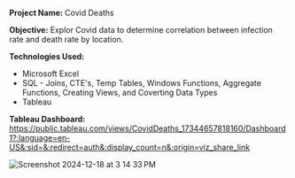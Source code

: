 <strong>Project Name:</strong> Covid Deaths

<strong>Objective:</strong> Explor Covid data to determine correlation between infection rate and death rate by location.

<strong>Technologies Used:</strong> 
* Microsoft Excel
* SQL - Joins, CTE's, Temp Tables, Windows Functions, Aggregate Functions, Creating Views, and Coverting Data Types
* Tableau

<strong>Tableau Dashboard:</strong> https://public.tableau.com/views/CovidDeaths_17344657818160/Dashboard1?:language=en-US&:sid=&:redirect=auth&:display_count=n&:origin=viz_share_link

![Screenshot 2024-12-18 at 3 14 33 PM](https://github.com/user-attachments/assets/6f8ce183-2ccc-449d-bfa2-89997c833182)
